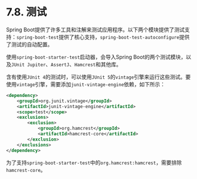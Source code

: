 # 7.8. 测试

Spring Boot提供了许多工具和注解来测试应用程序。以下两个模块提供了测试支持：`spring-boot-test`提供了核心支持，`spring-boot-test-autoconfigure`提供了测试的自动配置。

使用`spring-boot-starter-test`启动器，会导入Spring Boot的两个测试模块，以及`JUnit Jupiter`、`AssertJ`、`Hamcrest`和其他库。

<univ-note type="note">

含有使用`JUnit 4`的测试时，可以使用`JUnit 5`的`vintage`引擎来运行这些测试。要使用`vintage`引擎，需要添加`junit-vintage-engine`依赖，如下所示：

```xml
<dependency>
    <groupId>org.junit.vintage</groupId>
    <artifactId>junit-vintage-engine</artifactId>
    <scope>test</scope>
    <exclusions>
        <exclusion>
            <groupId>org.hamcrest</groupId>
            <artifactId>hamcrest-core</artifactId>
        </exclusion>
    </exclusions>
</dependency>
```

</univ-note>

为了支持`spring-boot-starter-test`中的`org.hamcrest:hamcrest`，需要排除`hamcrest-core`。
